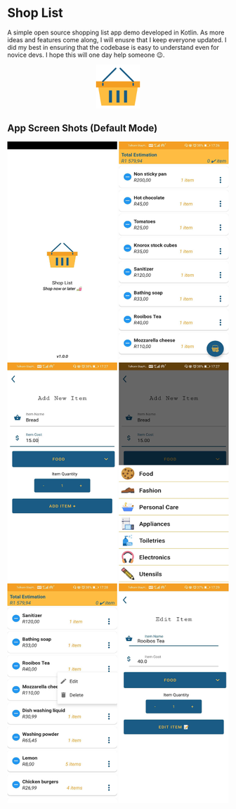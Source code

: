 # Shop List
A simple open source shopping list app demo developed in Kotlin. As more ideas and features come along, I will enusre that I keep everyone updated. I did my best in ensuring that the codebase is easy to understand even for novice devs. I hope this will one day help someone 😉.

<p align="center">
  <img src="https://github.com/MicahSphelele/ShopList/blob/master/screenshots/logo.png" width="100" height="100">
</p>

## App Screen Shots (Default Mode)

<div>
  <img src="https://github.com/MicahSphelele/ShopList/blob/master/screenshots/default_mode/screen_1.jpg" width="250" height="500"/>
<img src="https://github.com/MicahSphelele/ShopList/blob/master/screenshots/default_mode/screen_2.jpg" width="250" height="500"/>
<img src="https://github.com/MicahSphelele/ShopList/blob/master/screenshots/default_mode/screen_3.jpg" width="250" height="500"/>
<img src="https://github.com/MicahSphelele/ShopList/blob/master/screenshots/default_mode/screen_4.jpg" width="250" height="500"/>
<img src="https://github.com/MicahSphelele/ShopList/blob/master/screenshots/default_mode/screen_5.jpg" width="250" height="500"/>
<img src="https://github.com/MicahSphelele/ShopList/blob/master/screenshots/default_mode/screen_6.jpg" width="250" height="500"/>
</div>
